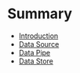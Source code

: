 # Summary

* [Introduction](README.md)
* [Data Source](Source/README.md)
* [Data Pipe](Pipe/README.md)
* [Data Store](Store/README.md)
